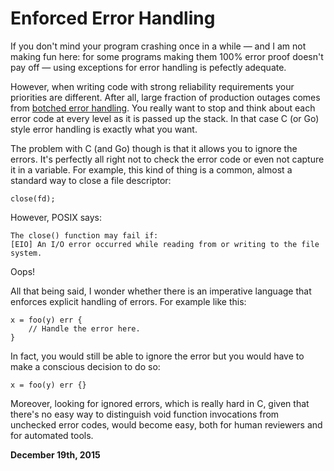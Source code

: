# Enforced Error Handling



If you don't mind your program crashing once in a while — and I am not making fun here: for some programs making them 100% error proof doesn't pay off — using exceptions for error handling is pefectly adequate.

However, when writing code with strong reliability requirements your priorities are different. After all, large fraction of production outages comes from [botched error handling](http://danluu.com/postmortem-lessons/). You really want to stop and think about each error code at every level as it is passed up the stack. In that case C (or Go) style error handling is exactly what you want.

The problem with C (and Go) though is that it allows you to ignore the errors. It's perfectly all right not to check the error code or even not capture it in a variable. For example, this kind of thing is a common, almost a standard way to close a file descriptor:

    close(fd);

However, POSIX says:

    The close() function may fail if:
    [EIO] An I/O error occurred while reading from or writing to the file system.

Oops!

All that being said, I wonder whether there is an imperative language that enforces explicit handling of errors. For example like this:

    x = foo(y) err {
        // Handle the error here.
    }

In fact, you would still be able to ignore the error but you would have to make a conscious decision to do so:

    x = foo(y) err {}

Moreover, looking for ignored errors, which is really hard in C, given that there's no easy way to distinguish void function invocations from unchecked error codes, would become easy, both for human reviewers and for automated tools.

**December 19th, 2015**